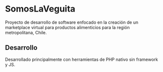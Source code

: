 # SomosLaVeguita
Proyecto de desarrollo de software enfocado en la creación de un marketplace virtual para productos alimenticios para la región metropolitana, Chile. 
## Desarrollo
Desarrollado principalmente con herramientas de PHP nativo sin framework y JS.

